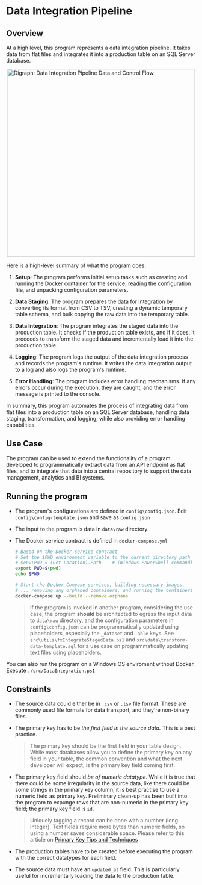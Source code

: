 # Data Integration Pipeline

## Overview
At a high level, this program represents a data integration pipeline. It takes data from flat files and integrates it into a production table on an SQL Server database. 

<img src="https://github.com/richardogoma/data-integration-pipeline/assets/108296666/22445f16-b39e-4e72-a61a-19eb76764ad1" alt="Digraph: Data Integration Pipeline Data and Control Flow" style="display: block; margin-left: auto; margin-right: auto;" width="500" height="500">

Here is a high-level summary of what the program does:

1. **Setup**: The program performs initial setup tasks such as creating and running the Docker container for the service, reading the configuration file, and unpacking configuration parameters.

2. **Data Staging**: The program prepares the data for integration by converting its format from CSV to TSV, creating a dynamic temporary table schema, and bulk copying the raw data into the temporary table.

3. **Data Integration**: The program integrates the staged data into the production table. It checks if the production table exists, and if it does, it proceeds to transform the staged data and incrementally load it into the production table.

4. **Logging**: The program logs the output of the data integration process and records the program's runtime. It writes the data integration output to a log and also logs the program's runtime.

5. **Error Handling**: The program includes error handling mechanisms. If any errors occur during the execution, they are caught, and the error message is printed to the console.

In summary, this program automates the process of integrating data from flat files into a production table on an SQL Server database, handling data staging, transformation, and logging, while also providing error handling capabilities.

## Use Case
The program can be used to extend the functionality of a program developed to programmatically extract data from an API endpoint as flat files, and to integrate that data into a central repository to support the data management, analytics and BI systems.

## Running the program
* The program's configurations are defined in `config\config.json`. Edit `config\config-template.json` and save as `config.json`
* The input to the program is data in `data\raw` directory
* The Docker service contract is defined in `docker-compose.yml`

    ```bash
    # Based on the Docker service contract
    # Set the $PWD environment variable to the current directory path 
    # $env:PWD = (Get-Location).Path    # (Windows PowerShell command)
    export PWD=$(pwd)
    echo $PWD

    # Start the Docker Compose services, building necessary images, 
    # ... removing any orphaned containers, and running the containers
    docker-compose up --build --remove-orphans
    ```

    > If the program is invoked in another program, considering the use case, the program **should** be architected to egress the input data to `data\raw` directory, and the configuration parameters in `config\config.json` can be programmatically updated using placeholders, especially the `_dataset` and `Table` keys. 
    See `src\utils\fxIntegrateStagedData.ps1` and `src\data\transform-data-template.sql` for a use case on programmatically updating text files using placeholders.

You can also run the program on a Windows OS enviroment without Docker. Execute `./src/DataIntegration.ps1`

## Constraints
* The source data could either be in `.csv` or `.tsv` file format. These are commonly used file formats for data transport, and they're non-binary files.
* The primary key has to be _the first field in the source data._ This is a best practice.

    > The primary key should be the first field in your table design. While most databases allow you to define the primary key on any field in your table, the common convention and what the next developer will expect, is the primary key field coming first.

* The primary key field should _be of numeric datatype._ While it is true that there could be some irregularity in the source data, like there could be some strings in the primary key column, it is best practise to use a numeric field as primary key. Preliminary clean-up has been built into the program to expunge rows that are non-numeric in the primary key field; the primary key field is `id`. 

    > Uniquely tagging a record can be done with a number (long integer). Text fields require more bytes than numeric fields, so using a number saves considerable space. Please refer to this article on [Primary Key Tips and Techniques](https://www.fmsinc.com/free/newtips/PrimaryKey.asp)

* The production tables have to be created before executing the program with the correct datatypes for each field. 

* The source data must have an `updated_at` field. This is particularly useful for incrementally loading the data to the production table.



